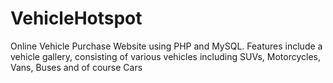 # VehicleHotspot
Online Vehicle Purchase Website using PHP and MySQL. Features include a vehicle gallery, consisting of various vehicles including 
SUVs, Motorcycles, Vans, Buses and of course Cars
